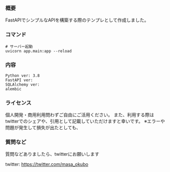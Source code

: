 ### 概要
FastAPIでシンプルなAPIを構築する際のテンプレとして作成しました。

### コマンド
```
# サーバー起動
uvicorn app.main:app --reload

```

### 内容
```
Python ver: 3.8
FastAPI ver: 
SQLAlchemy ver:
alembic 
```

### ライセンス
個人開発・商用利用問わずご自由にご活用ください。
また、利用する際はtwitterでのシェアや、引用として記載していただけますと幸いです。
※エラーや問題が発生して損失が出たとしても、

### 質問など
質問などありましたら、twitterにお願いします

twitter: https://twitter.com/masa_okubo
